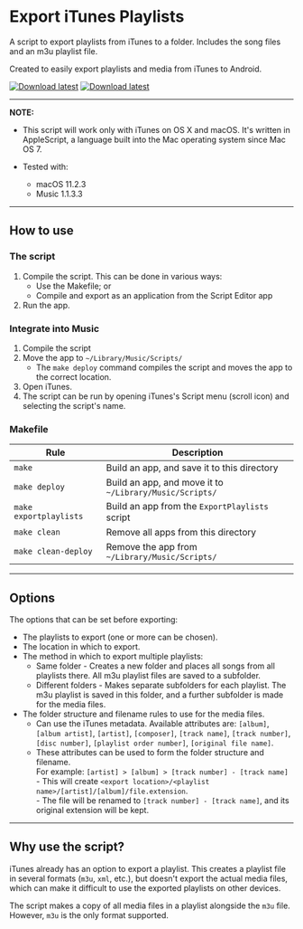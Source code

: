 # Export iTunes Playlists

A script to export playlists from iTunes to a folder. Includes the song files and an m3u playlist file.

Created to easily export playlists and media from iTunes to Android.

[![Download latest](https://img.shields.io/badge/link-this%20repo-blue.svg)](https://github.com/dpet23/Export-iTunes-Playlists)
[![Download latest](https://img.shields.io/badge/download-latest-blue.svg)](https://github.com/dpet23/Export-iTunes-Playlists/releases/latest)

---

**NOTE:**

* This script will work only with iTunes on OS X and macOS. It's written in AppleScript, a language built into the Mac operating system since Mac OS 7.

* Tested with:
  * macOS 11.2.3
  * Music 1.1.3.3

---

## How to use

### The script
1. Compile the script. This can be done in various ways:
    * Use the Makefile; or
    * Compile and export as an application from the Script Editor app
1. Run the app.

### Integrate into Music
1. Compile the script
1. Move the app to `~/Library/Music/Scripts/`
    * The `make deploy` command compiles the script and moves the app to the correct location.
1. Open iTunes.
1. The script can be run by opening iTunes's Script menu (scroll icon) and selecting the script's name.

### Makefile
| Rule | Description |
| --- | --- |
| `make` | Build an app, and save it to this directory |
| `make deploy` | Build an app, and move it to `~/Library/Music/Scripts/` |
| `make exportplaylists` | Build an app from the `ExportPlaylists` script |
| `make clean` | Remove all apps from this directory |
| `make clean-deploy` | Remove the app from `~/Library/Music/Scripts/` |

---

## Options
The options that can be set before exporting:

* The playlists to export (one or more can be chosen).
* The location in which to export.
* The method in which to export multiple playlists:
  * Same folder - Creates a new folder and places all songs from all playlists there. All m3u playlist files are saved to a subfolder.
  * Different folders - Makes separate subfolders for each playlist. The m3u playlist is saved in this folder, and a further subfolder is made for the media files.
* The folder structure and filename rules to use for the media files.
  * Can use the iTunes metadata. Available attributes are: `[album]`, `[album artist]`, `[artist]`, `[composer]`, `[track name]`, `[track number]`, `[disc number]`, `[playlist order number]`, `[original file name]`.
  * These attributes can be used to form the folder structure and filename.  
      For example: `[artist] > [album] > [track number] - [track name]`  
        - This will create `<export location>/<playlist name>/[artist]/[album]/file.extension`.  
        - The file will be renamed to `[track number] - [track name]`, and its original extension will be kept.

---

## Why use the script?

iTunes already has an option to export a playlist. This creates a playlist file in several formats (`m3u`, `xml`, etc.), but doesn't export the actual media files, which can make it difficult to use the exported playlists on other devices.

The script makes a copy of all media files in a playlist alongside the `m3u` file. However, `m3u` is the only format supported.
